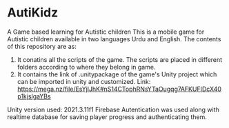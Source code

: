 # AutiKidz
 A Game based learning for Autistic children
 This is a mobile game for Autistic children available in two languages Urdu and English.
 The contents of this repository are as:
 1. It conatins all the scripts of the game. The scripts are placed in different folders according to where they belong in game.
 2. It contains the link of .unitypackage of the game's Unity project which can be imported in unity and customized. Link: https://mega.nz/file/EsYjlJhK#nS14CTophRNsYTaOugqg7AFKUFIDcX40p1kjslgaYBs

Unity version used: 2021.3.11f1
Firebase Autentication was used along with realtime database for saving player progress and authenticating them.
